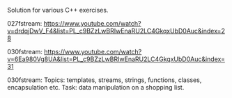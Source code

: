 Solution for various C++ exercises.

027fstream: https://www.youtube.com/watch?v=drdqjDwV_F4&list=PL_c9BZzLwBRIwEnaRU2LC4GkqxUbD0Auc&index=28

030fstream: https://www.youtube.com/watch?v=6Ea980Vg8UA&list=PL_c9BZzLwBRIwEnaRU2LC4GkqxUbD0Auc&index=31

030fstream: Topics: templates, streams, strings, functions, classes, encapsulation etc. Task: data manipulation on a shopping list.
